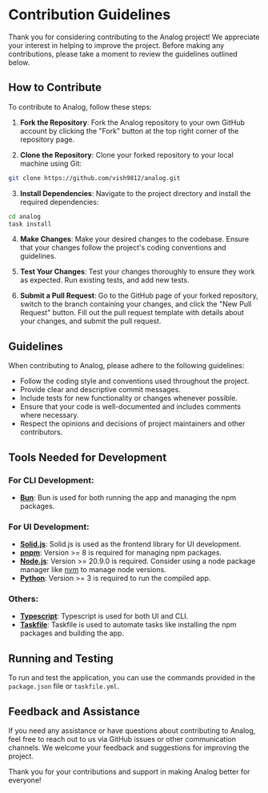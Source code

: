 # Contribution Guidelines

Thank you for considering contributing to the Analog project! We appreciate your interest in helping to improve the project. Before making any contributions, please take a moment to review the guidelines outlined below.

## How to Contribute

To contribute to Analog, follow these steps:

1. **Fork the Repository**: Fork the Analog repository to your own GitHub account by clicking the "Fork" button at the top right corner of the repository page.

2. **Clone the Repository**: Clone your forked repository to your local machine using Git:

```bash
git clone https://github.com/vish9812/analog.git
```

3. **Install Dependencies**: Navigate to the project directory and install the required dependencies:

```bash
cd analog
task install
```

4. **Make Changes**: Make your desired changes to the codebase. Ensure that your changes follow the project's coding conventions and guidelines.

5. **Test Your Changes**: Test your changes thoroughly to ensure they work as expected. Run existing tests, and add new tests.

6. **Submit a Pull Request**: Go to the GitHub page of your forked repository, switch to the branch containing your changes, and click the "New Pull Request" button. Fill out the pull request template with details about your changes, and submit the pull request.

## Guidelines

When contributing to Analog, please adhere to the following guidelines:

- Follow the coding style and conventions used throughout the project.
- Provide clear and descriptive commit messages.
- Include tests for new functionality or changes whenever possible.
- Ensure that your code is well-documented and includes comments where necessary.
- Respect the opinions and decisions of project maintainers and other contributors.

## Tools Needed for Development

### For CLI Development:

- **[Bun](https://bun.sh/)**: Bun is used for both running the app and managing the npm packages.

### For UI Development:

- **[Solid.js](https://www.solidjs.com/)**: Solid.js is used as the frontend library for UI development.
- **[pnpm](https://pnpm.io/)**: Version >= 8 is required for managing npm packages.
- **[Node.js](https://nodejs.org/en)**: Version >= 20.9.0 is required. Consider using a node package manager like [nvm](https://github.com/nvm-sh/nvm) to manage node versions.
- **[Python](https://www.python.org/)**: Version >= 3 is required to run the compiled app.

### Others:

- **[Typescript](https://www.typescriptlang.org/)**: Typescript is used for both UI and CLI.
- **[Taskfile](https://taskfile.dev/)**: Taskfile is used to automate tasks like installing the npm packages and building the app.

## Running and Testing

To run and test the application, you can use the commands provided in the `package.json` file or `taskfile.yml`.

## Feedback and Assistance

If you need any assistance or have questions about contributing to Analog, feel free to reach out to us via GitHub issues or other communication channels. We welcome your feedback and suggestions for improving the project.

Thank you for your contributions and support in making Analog better for everyone!
